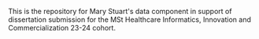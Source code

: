 This is the repository for Mary Stuart's data component in support of dissertation submission for the MSt Healthcare Informatics, Innovation and Commercialization 23-24 cohort. 

